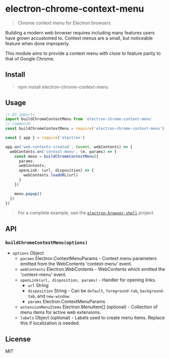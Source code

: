 # electron-chrome-context-menu

> Chrome context menu for Electron browsers

Building a modern web browser requires including many features users have grown accustomed to. Context menus are a small, but noticeable feature when done improperly.

This module aims to provide a context menu with close to feature parity to that of Google Chrome.

## Install

> npm install electron-chrome-context-menu

## Usage

```ts
// ES imports
import buildChromeContextMenu from 'electron-chrome-context-menu'
// CommonJS
const buildChromeContextMenu = require('electron-chrome-context-menu').default

const { app } = require('electron')

app.on('web-contents-created', (event, webContents) => {
  webContents.on('context-menu', (e, params) => {
    const menu = buildChromeContextMenu({
      params,
      webContents,
      openLink: (url, disposition) => {
        webContents.loadURL(url)
      }
    })

    menu.popup()
  })
})
```

> For a complete example, see the [`electron-browser-shell`](https://github.com/samuelmaddock/electron-browser-shell) project.

## API

### `buildChromeContextMenu(options)`

* `options` Object
  * `params` Electron.ContextMenuParams - Context menu parameters emitted from the WebContents 'context-menu' event.
  * `webContents` Electron.WebContents - WebContents which emitted the 'context-menu' event.
  * `openLink(url, disposition, params)` - Handler for opening links.
    * `url` String
    * `disposition` String - Can be `default`, `foreground-tab`, `background-tab`, and `new-window`.
    * `params` Electron.ContextMenuParams
  * `extensionMenuItems` Electron.MenuItem[] (optional) - Collection of menu items for active web extensions.
  * `labels` Object (optional) - Labels used to create menu items. Replace this if localization is needed.

## License

MIT
